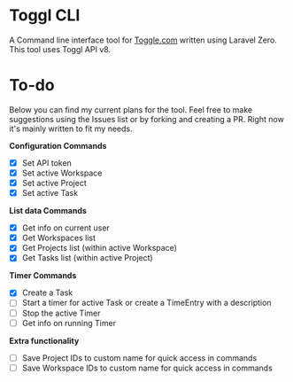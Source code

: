 # Toggl CLI

A Command line interface tool for [Toggle.com](https://toggl.com) written using Laravel Zero. This tool uses Toggl API v8.

# To-do

Below you can find my current plans for the tool. Feel free to make suggestions using the Issues list or by forking and creating a PR. Right now it's mainly written to fit my needs.

**Configuration Commands**

- [x] Set API token
- [X] Set active Workspace
- [X] Set active Project
- [X] Set active Task

**List data Commands**

- [X] Get info on current user
- [X] Get Workspaces list
- [X] Get Projects list (within active Workspace)
- [X] Get Tasks list (within active Project) 

**Timer Commands**

- [X] Create a Task
- [ ] Start a timer for active Task or create a TimeEntry with a description
- [ ] Stop the active Timer
- [ ] Get info on running Timer

**Extra functionality**

- [ ] Save Project IDs to custom name for quick access in commands
- [ ] Save Workspace IDs to custom name for quick access in commands